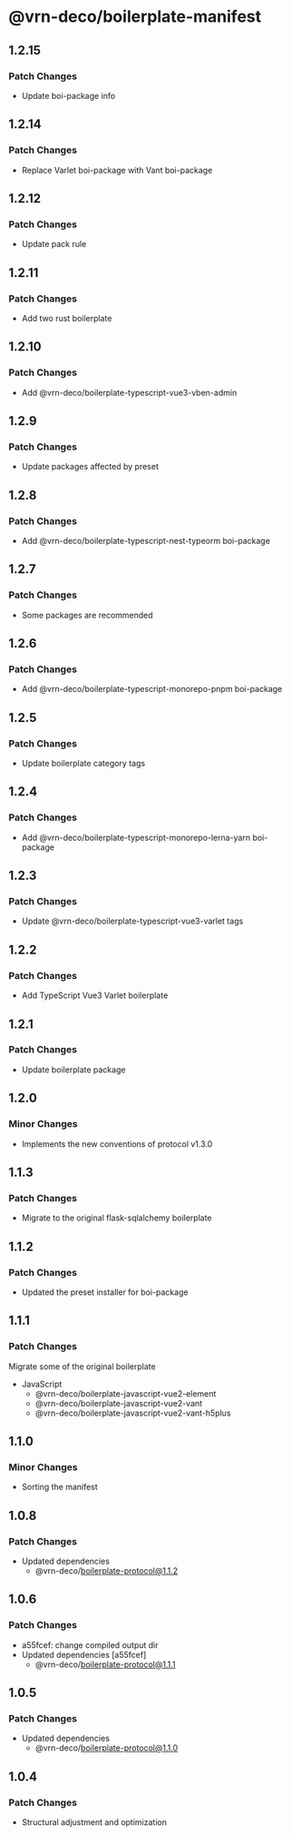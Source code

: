 # @vrn-deco/boilerplate-manifest

## 1.2.15

### Patch Changes

- Update boi-package info

## 1.2.14

### Patch Changes

- Replace Varlet boi-package with Vant boi-package

## 1.2.12

### Patch Changes

- Update pack rule

## 1.2.11

### Patch Changes

- Add two rust boilerplate

## 1.2.10

### Patch Changes

- Add @vrn-deco/boilerplate-typescript-vue3-vben-admin

## 1.2.9

### Patch Changes

- Update packages affected by preset

## 1.2.8

### Patch Changes

- Add @vrn-deco/boilerplate-typescript-nest-typeorm boi-package

## 1.2.7

### Patch Changes

- Some packages are recommended

## 1.2.6

### Patch Changes

- Add @vrn-deco/boilerplate-typescript-monorepo-pnpm boi-package

## 1.2.5

### Patch Changes

- Update boilerplate category tags

## 1.2.4

### Patch Changes

- Add @vrn-deco/boilerplate-typescript-monorepo-lerna-yarn boi-package

## 1.2.3

### Patch Changes

- Update @vrn-deco/boilerplate-typescript-vue3-varlet tags

## 1.2.2

### Patch Changes

- Add TypeScript Vue3 Varlet boilerplate

## 1.2.1

### Patch Changes

- Update boilerplate package

## 1.2.0

### Minor Changes

- Implements the new conventions of protocol v1.3.0

## 1.1.3

### Patch Changes

- Migrate to the original flask-sqlalchemy boilerplate

## 1.1.2

### Patch Changes

- Updated the preset installer for boi-package

## 1.1.1

### Patch Changes

Migrate some of the original boilerplate

- JavaScript
  - @vrn-deco/boilerplate-javascript-vue2-element
  - @vrn-deco/boilerplate-javascript-vue2-vant
  - @vrn-deco/boilerplate-javascript-vue2-vant-h5plus

## 1.1.0

### Minor Changes

- Sorting the manifest

## 1.0.8

### Patch Changes

- Updated dependencies
  - @vrn-deco/boilerplate-protocol@1.1.2

## 1.0.6

### Patch Changes

- a55fcef: change compiled output dir
- Updated dependencies [a55fcef]
  - @vrn-deco/boilerplate-protocol@1.1.1

## 1.0.5

### Patch Changes

- Updated dependencies
  - @vrn-deco/boilerplate-protocol@1.1.0

## 1.0.4

### Patch Changes

- Structural adjustment and optimization
